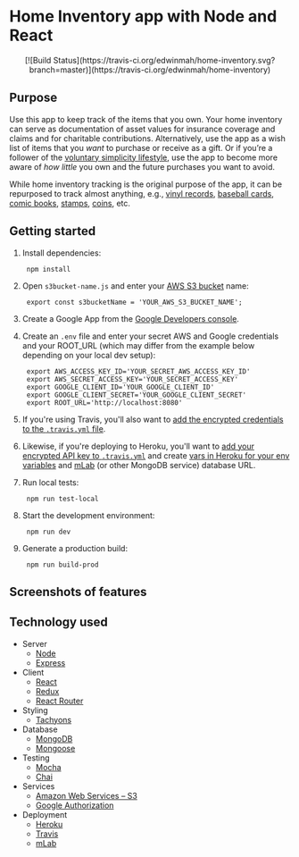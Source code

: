 # Home Inventory app with Node and React 

<div style="text-align: center">[![Build Status](https://travis-ci.org/edwinmah/home-inventory.svg?branch=master)](https://travis-ci.org/edwinmah/home-inventory)</div>

## Purpose

Use this app to keep track of the items that you own. Your home inventory can serve as documentation of asset values for insurance coverage and claims and for charitable contributions. Alternatively, use the app as a wish list of items that you *want* to purchase or receive as a gift. Or if you&rsquo;re a follower of the [voluntary simplicity lifestyle](http://www.choosingvoluntarysimplicity.com/), use the app to become more aware of *how little* you own and the future purchases you want to avoid.

While home inventory tracking is the original purpose of the app, it can be repurposed to track almost anything, e.g., [vinyl records](http://dustandgrooves.com), [baseball cards](http://www.beckett.com), [comic books](http://www.comiccollecting.org), [stamps](http://stamps.org/Home), [coins](https://www.usmint.gov/collectorsClub/), etc.

## Getting started

1. Install dependencies:

        npm install

2. Open `s3bucket-name.js` and enter your [AWS S3 bucket](https://aws.amazon.com/s3/) name:

        export const s3bucketName = 'YOUR_AWS_S3_BUCKET_NAME';
    
3. Create a Google App from the [Google Developers console](https://console.developers.google.com).
4. Create an `.env` file and enter your secret AWS and Google credentials and your ROOT_URL (which may differ from the example below depending on your local dev setup):

        export AWS_ACCESS_KEY_ID='YOUR_SECRET_AWS_ACCESS_KEY_ID'
        export AWS_SECRET_ACCESS_KEY='YOUR_SECRET_ACCESS_KEY'
        export GOOGLE_CLIENT_ID='YOUR_GOOGLE_CLIENT_ID'
        export GOOGLE_CLIENT_SECRET='YOUR_GOOGLE_CLIENT_SECRET'
        export ROOT_URL='http://localhost:8080'

5. If you're using Travis, you'll also want to [add the encrypted credentials to the `.travis.yml` file](https://docs.travis-ci.com/user/environment-variables/).

6. Likewise, if you're deploying to Heroku, you'll want to [add your encrypted API key to `.travis.yml`](https://docs.travis-ci.com/user/deployment/heroku/) and create [vars in Heroku for your env variables](https://devcenter.heroku.com/articles/config-vars) and [mLab](https://mlab.com/) (or other MongoDB service) database URL.

7. Run local tests:

        npm run test-local
        
8. Start the development environment:

        npm run dev

9. Generate a production build:

        npm run build-prod

## Screenshots of features

## Technology used

* Server
    * [Node](https://nodejs.org/en/)
    * [Express](http://expressjs.com/)
* Client
    * [React](https://facebook.github.io/react/)
    * [Redux](http://redux.js.org/)
    * [React Router](https://github.com/ReactTraining/react-router)
* Styling
    * [Tachyons](http://tachyons.io/)
* Database
    * [MongoDB](https://www.mongodb.com/)
    * [Mongoose](http://mongoosejs.com/)
* Testing
    * [Mocha](https://mochajs.org/)
    * [Chai](http://chaijs.com/)
* Services
    * [Amazon Web Services – S3](https://aws.amazon.com/)
    * [Google Authorization](https://developers.google.com/apps-script/guides/services/authorization)
* Deployment
    * [Heroku](https://www.heroku.com/)
    * [Travis](https://travis-ci.org/)
    * [mLab](https://mlab.com/)

